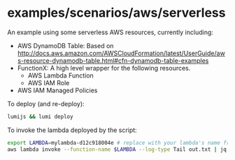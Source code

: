 # examples/scenarios/aws/serverless

An example using some serverless AWS resources, currently including:

* AWS DynamoDB Table: Based on http://docs.aws.amazon.com/AWSCloudFormation/latest/UserGuide/aws-resource-dynamodb-table.html#cfn-dynamodb-table-examples
* FunctionX: A high level wrapper for the following resources.
  * AWS Lambda Function
  * AWS IAM Role
* AWS IAM Managed Policies  

To deploy (and re-deploy):
```bash
lumijs && lumi deploy
```

To invoke the lambda deployed by the script:
```bash
export LAMBDA=mylambda-d12c918004e # replace with your lambda's name from the `lumi deploy` output
aws lambda invoke --function-name $LAMBDA --log-type Tail out.txt | jq '.LogResult' -r | base64 --decode
```
